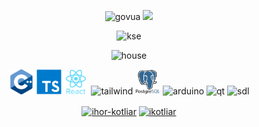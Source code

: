 <p align="center"> <img src="https://komarev.com/ghpvc/?username=govua&label=Profile%20views&color=0e75b6&style=flat" alt="govua" /> <img src="https://custom-icon-badges.demolab.com/badge/Windows-0078D6?logo=windows11&logoColor=white" /> </p>

<p align="center"> <img src="https://res2.weblium.site/res/6433c8961bdf6e000df93805/6433e1dd94d916000c1fecaf_optimized_329.webp" alt="kse" height="20%" width="20%"/> </p>

<p align="center"> <img src="https://i.pinimg.com/736x/92/f2/e4/92f2e4543a80430161528de728dfbccb.jpg" alt="house" height="30%" width="30%" /> </p>

<p align="center"> <img src="https://raw.githubusercontent.com/devicons/devicon/master/icons/cplusplus/cplusplus-original.svg" alt="cplusplus" width="40" height="40"/> <img src="https://raw.githubusercontent.com/devicons/devicon/master/icons/typescript/typescript-original.svg" alt="typescript" width="40" height="40"/> <img src="https://raw.githubusercontent.com/devicons/devicon/master/icons/react/react-original-wordmark.svg" alt="react" width="40" height="40"/> <img src="https://www.vectorlogo.zone/logos/tailwindcss/tailwindcss-icon.svg" alt="tailwind" width="40" height="40"/> <img src="https://raw.githubusercontent.com/devicons/devicon/master/icons/postgresql/postgresql-original-wordmark.svg" alt="postgresql" width="40" height="40"/> <img src="https://cdn.worldvectorlogo.com/logos/arduino-1.svg" alt="arduino" width="40" height="40"/> <img src="https://upload.wikimedia.org/wikipedia/commons/0/0b/Qt_logo_2016.svg" alt="qt" width="40" height="40"/> <img src="https://www.libsdl.org/media/SDL_logo.png" alt="sdl" width="60" height="40"/> </p>

<p align="center">
<a href="https://linkedin.com/in/ihor-kotliar" target="blank"><img align="center" src="https://raw.githubusercontent.com/rahuldkjain/github-profile-readme-generator/master/src/images/icons/Social/linked-in-alt.svg" alt="ihor-kotliar" height="30" width="40" /></a>
<a href="https://www.youtube.com/c/ikotliar" target="blank"><img align="center" src="https://raw.githubusercontent.com/rahuldkjain/github-profile-readme-generator/master/src/images/icons/Social/youtube.svg" alt="ikotliar" height="30" width="40" /></a>
</p>

<!--
**govUA/govUA** is a ✨ _special_ ✨ repository because its `README.md` (this file) appears on your GitHub profile.

Here are some ideas to get you started:

- 🔭 I’m currently working on ...
- 🌱 I’m currently learning ...
- 👯 I’m looking to collaborate on ...
- 🤔 I’m looking for help with ...
- 💬 Ask me about ...
- 📫 How to reach me: ...
- 😄 Pronouns: ...
- ⚡ Fun fact: ...
-->
